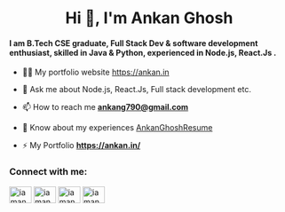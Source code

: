 <!-- ### Hi there 👋 -->

<!--
**iamankanghosh/iamankanghosh** is a ✨ _special_ ✨ repository because its `README.md` (this file) appears on your GitHub profile.

Here are some ideas to get you started:

- 🔭 I’m currently working on ...
- 🌱 I’m currently learning ...
- 👯 I’m looking to collaborate on ...
- 🤔 I’m looking for help with ...
- 💬 Ask me about ...
- 📫 How to reach me: ...
- 😄 Pronouns: ...
- ⚡ Fun fact: ...
-->


<h1 align="center">Hi 👋, I'm Ankan Ghosh</h1>
<h4 align="left">I am B.Tech CSE graduate, Full Stack Dev & software development enthusiast, skilled in Java & Python, experienced in Node.js, React.Js .</h4>

- 👨‍💻 My portfolio website https://ankan.in
- 💬 Ask me about Node.js, React.Js, Full stack development etc.
- 📫 How to reach me **ankang790@gmail.com**

- 📄 Know about my experiences [AnkanGhoshResume](https://ankan.in/static/media/AnkanGhoshResume.349a12fe41ebcdc08275.pdf)

- ⚡ My Portfolio **https://ankan.in/**




<h3 align="left">Connect with me:</h3>
<p align="left">

<a href="https://linkedin.com/in/iamankanghosh" target="blank"><img align="center" src="https://raw.githubusercontent.com/rahuldkjain/github-profile-readme-generator/master/src/images/icons/Social/linked-in-alt.svg" alt="iamankanghosh" height="30" width="40" /></a>
<a href="https://twitter.com/iamankanghosh" target="blank"><img align="center" src="https://raw.githubusercontent.com/rahuldkjain/github-profile-readme-generator/master/src/images/icons/Social/twitter.svg" alt="iamankanghosh" height="30" width="40" /></a>
<a href="https://instagram.com/iamankanghosh" target="blank"><img align="center" src="https://raw.githubusercontent.com/rahuldkjain/github-profile-readme-generator/master/src/images/icons/Social/instagram.svg" alt="iamankanghosh" height="30" width="40" /></a>
<a href="https://leetcode.com/iamankanghosh/" target="blank"><img align="center" src="https://raw.githubusercontent.com/rahuldkjain/github-profile-readme-generator/master/src/images/icons/Social/leet-code.svg" alt="iamankanghosh" height="30" width="40" /></a>
</p>
